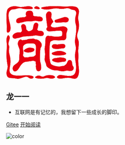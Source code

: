 ![icon](./_media/author.png)

## 龙一一

- 互联网是有记忆的，我想留下一些成长的脚印。


[Gitee](https://gitee.com/pjlong/doc)
[开始阅读](README.md)



<!-- 背景色 -->
![color](#fff)